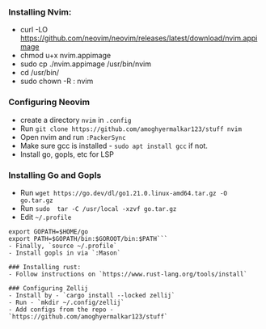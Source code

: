 ### Installing Nvim:
-  curl -LO https://github.com/neovim/neovim/releases/latest/download/nvim.appimage
-  chmod u+x nvim.appimage
-  sudo cp ./nvim.appimage /usr/bin/nvim
- cd /usr/bin/
- sudo chown -R <username>:<username> nvim

### Configuring Neovim
- create a directory `nvim` in `.config`
- Run `git clone https://github.com/amoghyermalkar123/stuff nvim`
- Open nvim and run `:PackerSync`
- Make sure gcc is installed - `sudo apt install gcc` if not.
- Install go, gopls, etc for LSP

### Installing Go and Gopls
- Run `wget https://go.dev/dl/go1.21.0.linux-amd64.tar.gz -O go.tar.gz`
- Run `sudo  tar -C /usr/local -xzvf go.tar.gz`
- Edit `~/.profile`
```export GOROOT=/usr/local/go
export GOPATH=$HOME/go
export PATH=$GOPATH/bin:$GOROOT/bin:$PATH```
- Finally, `source ~/.profile`
- Install gopls in via `:Mason`

### Installing rust:
- Follow instructions on `https://www.rust-lang.org/tools/install`

### Configuring Zellij
- Install by - `cargo install --locked zellij`
- Run - `mkdir ~/.config/zellij`
- Add configs from the repo - `https://github.com/amoghyermalkar123/stuff`

